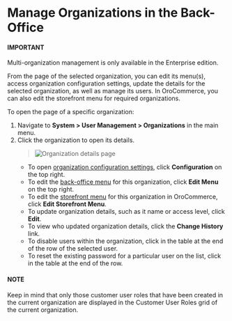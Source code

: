 <a id="user-management-organization-manage"></a>

# Manage Organizations in the Back-Office

#### IMPORTANT
Multi-organization management is only available in the Enterprise edition.

From the page of the selected organization, you can edit its menu(s), access organization configuration settings, update the details for the selected organization, as well as manage its users. In OroCommerce, you can also edit the storefront menu for required organizations.

To open the page of a specific organization:

1. Navigate to **System > User Management > Organizations** in the main menu.
2. Click the organization to open its details.
   > ![Organization details page](user/img/system/user_management/organization_page_details.png)
   * To open [organization configuration settings](org-configuration/index.md#doc-organization-configuration), click <i class="fas fa-cog" aria-hidden="true"></i> **Configuration** on the top right.
   * To edit the [back-office menu](../../menus/index.md#doc-config-menus) for this organization, click <i class="fas fa-cog" aria-hidden="true"></i> **Edit Menu** on the top right.
   * To edit the [storefront menu](../../frontend-menus/index.md#backend-frontend-menus) for this organization in OroCommerce, click <i class="fas fa-cog" aria-hidden="true"></i>  **Edit Storefront Menu**.
   * To update organization details, such as it name or access level, click <i class="fa fa-edit fa-lg" aria-hidden="true"></i> **Edit**.
   * To view who updated organization details, click the **Change History** link.
   * To disable users within the organization, click <i class="fa fa-ban fa-lg" aria-hidden="true"></i> in the table at the end of the row of the selected user.
   * To reset the existing password for a particular user on the list, click <i class="fa fa-unlock-alt fa-lg" aria-hidden="true"></i> in the table at the end of the row.

#### NOTE
Keep in mind that only those customer user roles that have been created in the current organization are displayed in the Customer User Roles grid of the current organization.

<!-- fa-bars = fa-navicon -->
<!-- Ic Tiles is used as Set As Default in saved views, and as tiles in display layout options -->
<!-- IcPencil refers to Rename in Commerce and Inline Editing in CRM -->
<!-- Check mark in the square. -->
<!-- SortDesc is also used as drop-down arrow -->
<!-- A -->
<!-- B -->
<!-- C -->
<!-- D -->
<!-- E -->
<!-- F -->
<!-- G -->
<!-- H -->
<!-- I -->
<!-- L -->
<!-- M -->
<!-- P -->
<!-- R -->
<!-- S -->
<!-- T -->
<!-- U -->
<!-- Z -->
